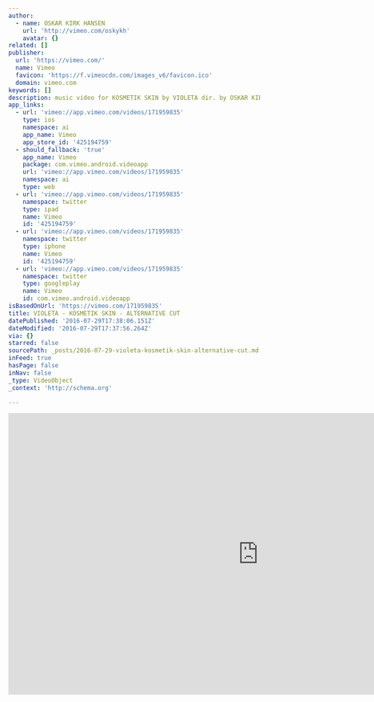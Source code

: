 ```yaml
---
author:
  - name: OSKAR KIRK HANSEN
    url: 'http://vimeo.com/oskykh'
    avatar: {}
related: []
publisher:
  url: 'https://vimeo.com/'
  name: Vimeo
  favicon: 'https://f.vimeocdn.com/images_v6/favicon.ico'
  domain: vimeo.com
keywords: []
description: music video for KOSMETIK SKIN by VIOLETA dir. by OSKAR KIRK HANSEN
app_links:
  - url: 'vimeo://app.vimeo.com/videos/171959835'
    type: ios
    namespace: ai
    app_name: Vimeo
    app_store_id: '425194759'
  - should_fallback: 'true'
    app_name: Vimeo
    package: com.vimeo.android.videoapp
    url: 'vimeo://app.vimeo.com/videos/171959835'
    namespace: ai
    type: web
  - url: 'vimeo://app.vimeo.com/videos/171959835'
    namespace: twitter
    type: ipad
    name: Vimeo
    id: '425194759'
  - url: 'vimeo://app.vimeo.com/videos/171959835'
    namespace: twitter
    type: iphone
    name: Vimeo
    id: '425194759'
  - url: 'vimeo://app.vimeo.com/videos/171959835'
    namespace: twitter
    type: googleplay
    name: Vimeo
    id: com.vimeo.android.videoapp
isBasedOnUrl: 'https://vimeo.com/171959835'
title: VIOLETA - KOSMETIK SKIN - ALTERNATIVE CUT
datePublished: '2016-07-29T17:38:06.151Z'
dateModified: '2016-07-29T17:37:56.264Z'
via: {}
starred: false
sourcePath: _posts/2016-07-29-violeta-kosmetik-skin-alternative-cut.md
inFeed: true
hasPage: false
inNav: false
_type: VideoObject
_context: 'http://schema.org'

---
```

<iframe src="https://cdn.embedly.com/widgets/media.html?src=https%3A%2F%2Fplayer.vimeo.com%2Fvideo%2F171959835&amp;url=https%3A%2F%2Fvimeo.com%2F171959835&amp;image=http%3A%2F%2Fi.vimeocdn.com%2Fvideo%2F577554014_1280.jpg&amp;key=b7d04c9b404c499eba89ee7072e1c4f7&amp;type=text%2Fhtml&amp;schema=vimeo" width="1000" height="563" scrolling="no" frameborder="0" allowfullscreen="" style=""></iframe>
